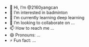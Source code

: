 - 👋 Hi, I’m @2160yangcan
- 👀 I’m interested in badminton
- 🌱 I’m currently learning deep learning
- 💞️ I’m looking to collaborate on ...
- 📫 How to reach me ...
- 😄 Pronouns: ...
- ⚡ Fun fact: ...

<!---
2160yangcan/2160yangcan is a ✨ special ✨ repository because its `README.md` (this file) appears on your GitHub profile.
You can click the Preview link to take a look at your changes.
--->
